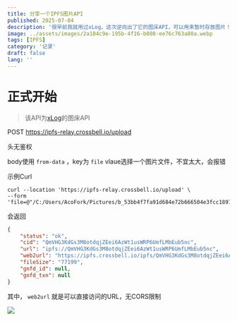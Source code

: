 ```yaml
---
title: 分享一个IPFS图片API
published: 2025-07-04
description: '很早前我就用过xLog，这次逆向出了它的图床API，可以用来暂时存放图片！'
image: ../assets/images/2a104c9e-195b-4f16-b080-ee76c763a80a.webp
tags: [IPFS]
category: '记录'
draft: false 
lang: ''
---
```


# 正式开始

> 该API为[xLog](https://xlog.app)的图床API

POST https://ipfs-relay.crossbell.io/upload

头无鉴权

body使用 `from-data` ，key为 `file` vlaue选择一个图片文件，不宜太大，会报错

示例Curl

```firestore-security-rules
curl --location 'https://ipfs-relay.crossbell.io/upload' \
--form 'file=@"/C:/Users/AcoFork/Pictures/b_53bb4f7fa91d684e72b666504e3fcc1897.jpg"'
```

会返回

```json
{
    "status": "ok",
    "cid": "QmVHG3KdGs3M8otdqjZEei6AzWt1usWRP6UmfLMbEub5nc",
    "url": "ipfs://QmVHG3KdGs3M8otdqjZEei6AzWt1usWRP6UmfLMbEub5nc",
    "web2url": "https://ipfs.crossbell.io/ipfs/QmVHG3KdGs3M8otdqjZEei6AzWt1usWRP6UmfLMbEub5nc",
    "fileSize": "77199",
    "gnfd_id": null,
    "gnfd_txn": null
}
```

其中， `web2url` 就是可以直接访问的URL，无CORS限制

![](https://eo-r2.2x.nz/myblog/img/Qmb7hj9NHf9XdSZQ2dsqcSUpdrTuhjbpKJsTqG84X7rFqw.png)
